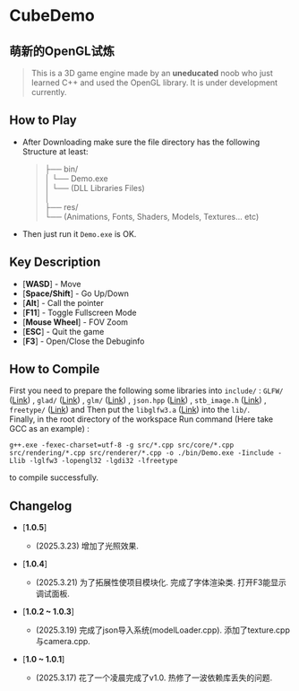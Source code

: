 # CubeDemo


## **萌新的OpenGL试炼**

> This is a 3D game engine made by an __uneducated__ noob who just learned C++ and used the OpenGL library. It is under development currently.

## How to Play

* After Downloading make sure the file directory has the following Structure at least:  
    > ├── bin/  
    > │    └── Demo.exe  
    > │    └── (DLL Libraries Files)  
    > │  
    > ├── res/  
    >     └── (Animations, Fonts, Shaders, Models, Textures... etc)  
 
* Then just run it `Demo.exe` is OK.  

## Key Description

* [**WASD**] - Move
* [**Space/Shift**] - Go Up/Down
* [**Alt**] - Call the pointer
* [**F11**] - Toggle Fullscreen Mode
* [**Mouse Wheel**] - FOV Zoom
* [**ESC**] - Quit the game
* [**F3**] - Open/Close the Debuginfo

## How to Compile
First you need to prepare the following some libraries into `include/` : `GLFW/` (<a href="https://github.com/glfw/glfw" target="_blank">Link</a>) , `glad/` (<a href="https://glad.dav1d.de/" target="_blank">Link</a>) , `glm/` (<a href="https://github.com/g-truc/glm" target="_blank">Link</a>) , `json.hpp` (<a href="https://github.com/nlohmann/json" target="_blank">Link</a>) , `stb_image.h` (<a href="https://github.com/nothings/stb" target="_blank">Link</a>) , `freetype/` (<a href="https://download.savannah.gnu.org/releases/freetype/" target="_blank">Link</a>) and Then put the `libglfw3.a` (<a href="https://github.com/glfw/glfw" target="_blank">Link</a>) into the `lib/`.  
Finally, in the root directory of the workspace Run command (Here take GCC as an example) :
```
g++.exe -fexec-charset=utf-8 -g src/*.cpp src/core/*.cpp src/rendering/*.cpp src/renderer/*.cpp -o ./bin/Demo.exe -Iinclude -Llib -lglfw3 -lopengl32 -lgdi32 -lfreetype
```
to compile successfully.


## Changelog
* [**1.0.5**]
     - (2025.3.23) 增加了光照效果.

* [**1.0.4**]
     - (2025.3.21) 为了拓展性使项目模块化. 完成了字体渲染类. 打开F3能显示调试面板.

* [**1.0.2 ~ 1.0.3**]
     - (2025.3.19) 完成了json导入系统(modelLoader.cpp). 添加了texture.cpp与camera.cpp.
     
* [**1.0 ~ 1.0.1**] 
     - (2025.3.17) 花了一个凌晨完成了v1.0. 热修了一波依赖库丢失的问题.
